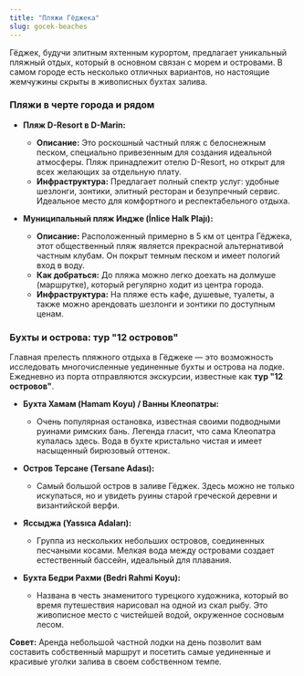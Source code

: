 ```yaml
---
title: "Пляжи Гёджека"
slug: gocek-beaches
---
```


Гёджек, будучи элитным яхтенным курортом, предлагает уникальный пляжный отдых, который в основном связан с морем и островами. В самом городе есть несколько отличных вариантов, но настоящие жемчужины скрыты в живописных бухтах залива.

### **Пляжи в черте города и рядом**

*   **Пляж D-Resort в D-Marin:**
    *   **Описание:** Это роскошный частный пляж с белоснежным песком, специально привезенным для создания идеальной атмосферы. Пляж принадлежит отелю D-Resort, но открыт для всех желающих за отдельную плату.
    *   **Инфраструктура:** Предлагает полный спектр услуг: удобные шезлонги, зонтики, элитный ресторан и безупречный сервис. Идеальное место для комфортного и респектабельного отдыха.

*   **Муниципальный пляж Индже (İnlice Halk Plajı):**
    *   **Описание:** Расположенный примерно в 5 км от центра Гёджека, этот общественный пляж является прекрасной альтернативой частным клубам. Он покрыт темным песком и имеет пологий вход в воду.
    *   **Как добраться:** До пляжа можно легко доехать на долмуше (маршрутке), который регулярно ходит из центра города.
    *   **Инфраструктура:** На пляже есть кафе, душевые, туалеты, а также можно арендовать шезлонги и зонтики по доступным ценам.

### **Бухты и острова: тур "12 островов"**

Главная прелесть пляжного отдыха в Гёджеке — это возможность исследовать многочисленные уединенные бухты и острова на лодке. Ежедневно из порта отправляются экскурсии, известные как **тур "12 островов"**.

*   **Бухта Хамам (Hamam Koyu) / Ванны Клеопатры:**
    *   Очень популярная остановка, известная своими подводными руинами римских бань. Легенда гласит, что сама Клеопатра купалась здесь. Вода в бухте кристально чистая и имеет насыщенный бирюзовый оттенок.

*   **Остров Терсане (Tersane Adası):**
    *   Самый большой остров в заливе Гёджек. Здесь можно не только искупаться, но и увидеть руины старой греческой деревни и византийской верфи.

*   **Яссыджа (Yassıca Adaları):**
    *   Группа из нескольких небольших островов, соединенных песчаными косами. Мелкая вода между островами создает естественный бассейн, идеальный для плавания.

*   **Бухта Бедри Рахми (Bedri Rahmi Koyu):**
    *   Названа в честь знаменитого турецкого художника, который во время путешествия нарисовал на одной из скал рыбу. Это живописное место с чистейшей водой, окруженное сосновым лесом.

**Совет:** Аренда небольшой частной лодки на день позволит вам составить собственный маршрут и посетить самые уединенные и красивые уголки залива в своем собственном темпе. 